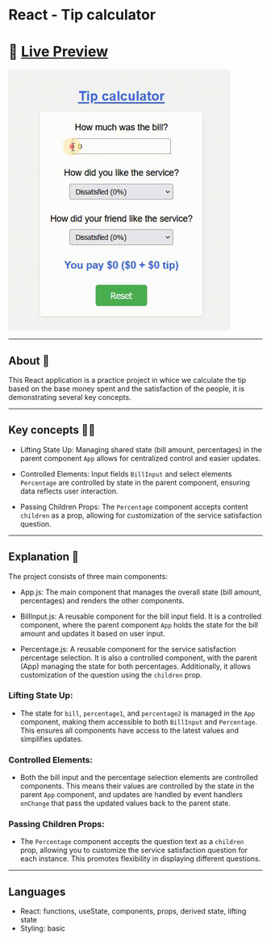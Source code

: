 # React - Tip calculator

# 🔗 [Live Preview]()

![Design preview](./public/preview.gif)

---

## About 👋

This React application is a practice project in whice we calculate the tip based on the base money spent and the satisfaction of the people, it is demonstrating several key concepts.

---

## Key concepts 👨‍💻

- Lifting State Up: Managing shared state (bill amount, percentages) in the parent component `App` allows for centralized control and easier updates.

- Controlled Elements: Input fields `BillInput` and select elements `Percentage` are controlled by state in the parent component, ensuring data reflects user interaction.

- Passing Children Props: The `Percentage` component accepts content `children` as a prop, allowing for customization of the service satisfaction question.

---

## Explanation 🧠

The project consists of three main components:

- App.js: The main component that manages the overall state (bill amount, percentages) and renders the other components.

- BillInput.js: A reusable component for the bill input field. It is a controlled component, where the parent component `App` holds the state for the bill amount and updates it based on user input.

- Percentage.js: A reusable component for the service satisfaction percentage selection. It is also a controlled component, with the parent (App) managing the state for both percentages. Additionally, it allows customization of the question using the `children` prop.

### Lifting State Up:

- The state for `bill`, `percentage1`, and `percentage2` is managed in the `App` component, making them accessible to both `BillInput` and `Percentage`. This ensures all components have access to the latest values and simplifies updates.

### Controlled Elements:

- Both the bill input and the percentage selection elements are controlled components. This means their values are controlled by the state in the parent `App` component, and updates are handled by event handlers `onChange` that pass the updated values back to the parent state.

### Passing Children Props:

- The `Percentage` component accepts the question text as a `children` prop, allowing you to customize the service satisfaction question for each instance. This promotes flexibility in displaying different questions.

---

## Languages

- React: functions, useState, components, props, derived state, lifting state
- Styling: basic
